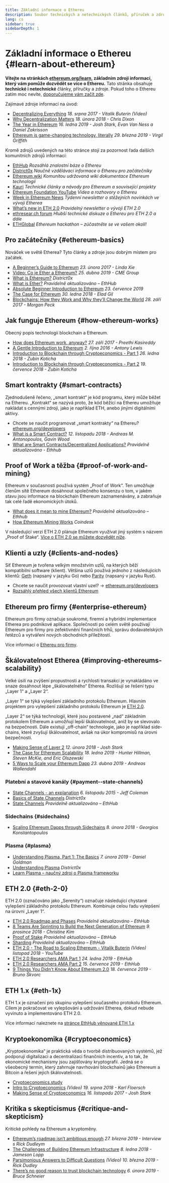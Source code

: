 ```yaml
---
title: Základní informace o Ethereu
description: Soubor technických a netechnických článků, příruček a zdrojů informací o Ethereu.
lang: cs
sidebar: true
sidebarDepth: 1
---
```


# Základní informace o Ethereu {#learn-about-ethereum}

**Vítejte na stránkách [ethereum.org/learn](/learn/), základním zdroji informací, který vám pomůže dozvědět se více o Ethereu.** Tato stránka obsahuje **technické i netechnické** články, příručky a zdroje. Pokud toho o Ethereu zatím moc nevíte, [doporučujeme vám začít zde](/beginners/).

Zajímavé zdroje informací na úvod:

- [Decentralizing Everything](https://www.youtube.com/watch?v=WSN5BaCzsbo&feature=youtu.be) _18. srpna 2017 - Vitalik Buterin (Video)_
- [Why Decentralization Matters](https://medium.com/s/story/why-decentralization-matters-5e3f79f7638e) _18. února 2018 - Chris Dixon_
- [The Year in Ethereum](https://medium.com/@jjmstark/the-year-in-ethereum-87a17d6f8276) _16. ledna 2019 - Josh Stark, Evan Van Ness a Daniel Zakrisson_
- [Ethereum is game-changing technology, literally](https://medium.com/@virgilgr/ethereum-is-game-changing-technology-literally-d67e01a01cf8) _29. března 2019 - Virgil Griffith_

Kromě zdrojů uvedených na této stránce stojí za pozornost řada dalších komunitních zdrojů informací:

- [EthHub](https://docs.ethhub.io) _Rozsáhlá znalostní báze o Ethereu_
- [District0x](https://education.district0x.io/general-topics/understanding-ethereum/) _Naučně vzdělávací informace o Ethereu pro začátečníky_
- [Ethereum.wiki](https://eth.wiki) _Komunitou udržovaná wiki dokumentace Ethereum technologií_
- [Kauri](https://kauri.io) _Technické články a návody pro Ethereum a související projekty_
- [Ethereum Foundation YouTube](https://www.youtube.com/channel/UCNOfzGXD_C9YMYmnefmPH0g) _Videa a rozhovory o Ethereu_
- [Week in Ethereum News](https://weekinethereumnews.com/) _Týdenní newsletter o stěžejních novinkách ve vývoji Etherea_
- [What’s new in ETH 2.0](https://notes.ethereum.org/c/Sk8Zs--CQ) _Pravidelný newsletter o vývoji ETH 2.0_
- [ethresear.ch forum](https://ethresear.ch/) _Hlubší technické diskuze o Ethereu pro ETH 2.0 a dále_
- [ETHGlobal](https://ethglobal.co) _Ethereum hackathon – zúčastněte se ve vašem okolí!_

## Pro začátečníky {#ethereum-basics}

Nováček ve světě Etherea? Tyto články a zdroje jsou dobrým místem pro začátek.

- [A Beginner’s Guide to Ethereum](https://blog.coinbase.com/a-beginners-guide-to-ethereum-46dd486ceecf) _23. února 2017 - Linda Xie_
- [Video: Co je Ether a Ethereum?](https://www.youtube.com/watch?v=fjnovGRQrRE) _25. dubna 2019 - CME Group_
- [What is Ethereum?](https://education.district0x.io/general-topics/understanding-ethereum/what-is-ethereum/) _District0x_
- [What is Ether?](https://docs.ethhub.io/ethereum-basics/what-is-ether/) _Pravidelně aktualizováno – EthHub_
- [Absolute Beginner Introduction to Ethereum](https://www.mewtopia.com/absolute-beginners-guide/) _23. července 2019_
- [The Case for Ethereum](http://blog.eladgil.com/2018/01/the-case-for-ethereum.html) _30. ledna 2018 - Elad Gil_
- [Blockchains: How they Work and Why they’ll Change the World](https://spectrum.ieee.org/computing/networks/blockchains-how-they-work-and-why-theyll-change-the-world) _28. září 2017 - Morgan Peck_

## Jak funguje Ethereum {#how-ethereum-works}

Obecný popis technologií blockchain a Ethereum.

- [How does Ethereum work, anyway?](https://medium.com/@preethikasireddy/how-does-ethereum-work-anyway-22d1df506369) _27. září 2017 - Preethi Kasireddy_
- [A Gentle Introduction to Ethereum](https://bitsonblocks.net/2016/10/02/gentle-introduction-ethereum/) _2. října 2016 - Antony Lewis_
- [Introduction to Blockchain through Cryptoeconomics - Part 1](https://medium.com/blockchain-at-berkeley/introduction-to-blockchain-through-cryptoeconomics-part-1-bitcoin-369f245067f9) _26. ledna 2018 - Zubin Koticha_
- [Introduction to Blockchain through Cryptoeconomics - Part 2](https://medium.com/mechanism-labs/introduction-to-bitcoin-through-cryptoeconomics-part-2-proof-of-work-and-nakamoto-consensus-1252f6a6c012) _19. července 2018 - Zubin Koticha_

## Smart kontrakty {#smart-contracts}

Zjednodušeně řečeno, „smart kontrakt“ je kód programu, který může běžet na Ethereu. „Kontrakt“ se nazývá proto, že kód běžící na Ethereu umožňuje nakládat s cennými zdroji, jako je například ETH, anebo jinými digitálními aktivy.

- Chcete se naučit programovat „smart kontrakty“ na Ethereu? [ethereum.org/developers](/developers/)
- [What is a Smart Contract?](https://github.com/ethereumbook/ethereumbook/blob/develop/07smart-contracts-solidity.asciidoc#what-is-a-smart-contract) _12. listopadu 2018 - Andreas M. Antonopoulos, Gavin Wood_
- [What are Smart Contracts/Decentralized Applications?](https://docs.ethhub.io/ethereum-basics/what-is-ethereum/#what-are-smart-contracts-and-decentralized-applications) _Pravidelně aktualizováno - Ethhub_

## Proof of Work a těžba {#proof-of-work-and-mining}

Ethereum v současnosti používá systém „Proof of Work“. Ten umožňuje členům sítě Ethereum dosáhnout společného konsenzu o tom, v jakém stavu jsou informace na blockchain Ethereum zaznamenávány, a zabraňuje tak celé řadě ekonomických útoků.

- [What does it mean to mine Ethereum?](https://docs.ethhub.io/using-ethereum/mining/) _Pravidelně aktualizováno – Ethhub_
- [How Ethereum Mining Works](https://www.coindesk.com/information/ethereum-mining-works) _Coindesk_

V následující verzi ETH 2.0 plánuje Ethereum využívat jiný systém s názvem „Proof of Stake“. [Více o ETH 2.0 se můžete dozvědět níže](./#eth-2-0).

## Klienti a uzly {#clients-and-nodes}

Síť Ethereum je tvořena velkým množstvím uzlů, na kterých běží kompatibilní software (klient). Většina uzlů používá jednoho z následujících klientů: [Geth](https://geth.ethereum.org/) (napsaný v jazyku Go) nebo [Parity](https://www.parity.io/ethereum/) (napsaný v jazyku Rust).

- Chcete se naučit provozovat vlastní uzel? → [ethereum.org/developers](/developers/#clients-running-your-own-node)
- [Rozsáhlý přehled všech klientů Ethereum](https://github.com/ConsenSys/ethereum-developer-tools-list#ethereum-clients)

## Ethereum pro firmy {#enterprise-ethereum}

Ethereum pro firmy označuje soukromé, firemní a hybridní implementace Etherea pro podnikové aplikace. Společnosti po celém světě používají Ethereum pro firmy pro zefektivnění finančních trhů, správu dodavatelských řetězců a vytváření nových obchodních příležitostí.

Více informací o [Ethereu pro firmy](/enterprise).

## Škálovatelnost Etherea {#improving-ethereums-scalability}

Velké úsilí na zvýšení propustnosti a rychlosti transakcí je vynakládáno ve snaze dosáhnout lépe „škálovatelného“ Etherea. Rozlišují se řešení typu „Layer 1“ a „Layer 2“.

„Layer 1“ se týká vylepšení základního protokolu Ethereum. Hlavním projektem pro vylepšení základního protokolu Ethereum je [ETH 2.0](./#eth-2-0).

„Layer 2“ se týká technologií, které jsou postavené „nad“ základním protokolem Ethereum a umožňují lepší škálovatelnost, aniž by se slevovalo na bezpečnosti. Dále existují „off-chain“ technologie, jako je například side-chains, které zvyšují škálovatelnost, avšak na úkor kompromisů na úrovni bezpečnosti.

- [Making Sense of Layer 2](https://medium.com/l4-media/making-sense-of-ethereums-layer-2-scaling-solutions-state-channels-plasma-and-truebit-22cb40dcc2f4) _12. února 2018 - Josh Stark_
- [The Case for Ethereum Scalability](https://medium.com/connext/the-case-for-ethereum-scalability-d2a8035f880f) _18. ledna 2019 - Hunter Hillman, Steven McKie, and Eric Olszewski_
- [5 Ways to Scale your Ethereum Dapp](https://kauri.io/article/7ccaaa2fe7f344d5bf53807cb5c01530) _23. dubna 2019 - Andreas Wallendahl_

### Platební a stavové kanály {#payment--state-channels}

- [State Channels - an explanation](https://www.jeffcoleman.ca/state-channels/) _6. listopadu 2015 - Jeff Coleman_
- [Basics of State Channels](https://education.district0x.io/general-topics/understanding-ethereum/basics-state-channels/) _District0x_
- [State Channels](https://docs.ethhub.io/ethereum-roadmap/layer-2-scaling/state-channels/) _Pravidelně aktualizováno – EthHub_

### Sidechains {#sidechains}

- [Scaling Ethereum Dapps through Sidechains](https://medium.com/loom-network/dappchains-scaling-ethereum-dapps-through-sidechains-f99e51fff447) _8. února 2018 - Georgios Konstantopoulos_

### Plasma {#plasma}

- [Understanding Plasma, Part 1: The Basics](https://www.theblockcrypto.com/2019/02/07/understanding-plasma-part-1-the-basics/) _7. února 2019 - Daniel Goldman_
- [Understanding Plasma](https://education.district0x.io/general-topics/understanding-ethereum/understanding-plasma/) _District0x_
- [Learn Plasma – naučný zdroj o Plasma frameworku](https://www.learnplasma.org/en/)

## ETH 2.0 {#eth-2-0}

ETH 2.0 (označováno jako „Serenity“) označuje následující chystané vylepšení základního protokolu Ethereum. Kombinuje celou řadu vylepšení na úrovni „Layer 1“.

- [ETH 2.0 Roadmap and Phases](https://docs.ethhub.io/ethereum-roadmap/ethereum-2.0/eth-2.0-phases/) _Pravidelně aktualizováno – EthHub_
- [8 Teams Are Sprinting to Build the Next Generation of Ethereum](https://www.coindesk.com/next-gen-buidlers-the-8-teams-working-on-ethereum-2-0) _9. prosince 2018 - Christine Kim_
- [Proof of Stake](https://docs.ethhub.io/ethereum-roadmap/ethereum-2.0/proof-of-stake/) _Pravidelně aktualizováno – EthHub_
- [Sharding](https://docs.ethhub.io/ethereum-roadmap/ethereum-2.0/sharding/) _Pravidelně aktualizováno – EthHub_
- [ETH 2.0 - The Road to Scaling Ethereum - Vitalik Buterin](https://youtu.be/kCVpDrlVesA) _(Video) listopad 2018 - YouTube_
- [ETH 2.0 Researchers AMA Part 1](https://docs.ethhub.io/other/ethereum-2.0-ama/#part-1) _24. ledna 2019 - EthHub_
- [ETH 2.0 Researchers AMA Part 2](https://docs.ethhub.io/other/ethereum-2.0-ama/#part-2) _15. července 2019 - EthHub_
- [9 Things You Didn't Know About Ethereum 2.0](https://our.status.im/9-things-you-didnt-know-about-ethereum-2-0/) _18. července 2019 - Bruno Škvorc_

## ETH 1.x {#eth-1x}

ETH 1.x je označení pro skupinu vylepšení současného protokolu Ethereum. Cílem je pokračovat ve vylepšování a udržování Etherea, dokud nebude vyvinuto a implementováno ETH 2.0.

Více informací naleznete na [stránce EthHub věnované ETH 1.x](https://docs.ethhub.io/ethereum-roadmap/ethereum-1.x/)

## Kryptoekonomika {#cryptoeconomics}

„Kryptoekonomika“ je praktická věda o tvorbě distribuovaných systémů, jež podporují digitalizaci a decentralizaci finančních incentiv, a to tak, že ekonomické mechanismy jsou zajišťovány kryptografií. Jedná se o všeobecný termín, který zahrnuje navrhování blockchainů jako Ethereum a Bitcoin a řešení jejich škálovatelnosti.

- [Cryptoeconomics.study](https://cryptoeconomics.study/)
- [Intro to Cryptoeconomics](https://www.youtube.com/watch?v=F0FCI8GxO5I) _(Video) 19. srpna 2018 - Karl Floersch_
- [Making Sense of Cryptoeconomics](https://medium.com/l4-media/making-sense-of-cryptoeconomics-5edea77e4e8d) _16. listopadu 2017 - Josh Stark_

## Kritika s skepticismus {#critique-and-skepticism}

Kritické pohledy na Ethereum a kryptoměny.

- [Ethereum’s roadmap isn’t ambitious enough](https://decryptmedia.com/6136/vulcanize-rick-dudley-ethereum-roadmap-makerdao-polkadot) _27. března 2019 - Interview s Rick Dudleym_
- [The Challenges of Building Ethereum Infrastructure](https://medium.com/@lopp/the-challenges-of-building-ethereum-infrastructure-87e443e47a4b) _8. ledna 2018 - Jameson Lopp_
- [Parsimonious Answers to Difficult Questions](https://www.youtube.com/watch?v=GOkSg0BuSdw&feature=youtu.be) _(Video) 10. března 2019 - Rick Dudley_
- [There’s no good reason to trust blockchain technology](https://www.wired.com/story/theres-no-good-reason-to-trust-blockchain-technology/) _6. února 2019 - Bruce Schneier_
